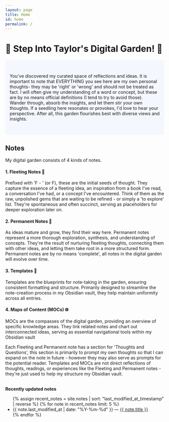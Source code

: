 ```yaml
---
layout: page
title: Home
id: home
permalink: /
---
```


# 🌱 **Step Into Taylor's Digital Garden!** 🌱

<p style="padding: 3em 1em; background: #f5f7ff; border-radius: 4px;">
You've discovered my curated space of reflections and ideas. It is important to note that EVERYTHING you see here are my own personal thoughts- they may be 'right' or 'wrong' and should not be treated as fact. I will often give my understanding of a word or concept, but these are by no means official definitions (I tend to try to avoid those). Wander through, absorb the insights, and let them stir your own thoughts. If a seedling here resonates or provokes, I'd love to hear your perspective. After all, this garden flourishes best with diverse views and insights.
</p>

## Notes

My digital garden consists of 4 kinds of notes.
#### 1. **Fleeting Notes** 🍂

Prefixed with 'F - ' (or F), these are the initial seeds of thought. They capture the essence of a fleeting idea, an inspiration from a book I've read, a conversation I've had, or a concept I've encountered. Think of them as the raw, unpolished gems that are waiting to be refined - or simply a 'to explore' list. They're spontaneous and often succinct, serving as placeholders for deeper exploration later on.

#### 2. **Permanent Notes** 🌳

As ideas mature and grow, they find their way here. Permanent notes represent a more thorough exploration, synthesis, and understanding of concepts. They're the result of nurturing fleeting thoughts, connecting them with other ideas, and letting them take root in a more structured form. Permanent notes are by no means 'complete', all notes in the digital garden will evolve over time.

#### 3. Templates 📄
Templates are the blueprints for note-taking in the garden, ensuring consistent formatting and structure. Primarily designed to streamline the note-creation process in my Obsidian vault, they help maintain uniformity across all entries.

#### 4. Maps of Content (MOCs) 🌐
MOCs are the compasses of the digital garden, providing an overview of specific knowledge areas. They link related notes and chart out interconnected ideas, serving as essential navigational tools within my Obsidian vault

Each Fleeting and Permanent note has a section for 'Thoughts and Questions', this section is primarily to prompt my own thoughts so that I can expand on the note in future - however they may also serve as prompts for the potential reader. Templates and MOCs are not direct reflections of thoughts, readings, or experiences like the Fleeting and Permanent notes - they're just used to help my structure my Obsidian vault.

<br> <strong>Recently updated notes</strong>

<ul>
  {% assign recent_notes = site.notes | sort: "last_modified_at_timestamp" | reverse %}
  {% for note in recent_notes limit: 5 %}
    <li>
      {{ note.last_modified_at | date: "%Y-%m-%d" }} — <a class="internal-link" href="{{ note.url }}">{{ note.title }}</a>
    </li>
  {% endfor %}
</ul>

<style>
  .wrapper {
    max-width: 46em;
  }
</style>